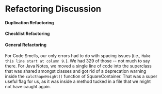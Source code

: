 Refactoring Discussion
===

#### Duplication Refactoring

#### Checklist Refactoring

#### General Refactoring
For Code Smells, our only errors had to do with spacing issues (i.e., `Make this line start at column 9.`). We had 329 of those -- not much to say there. For Java Notes, we moved a single line of code into the superclass that was shared amongst classes and got rid of a deprecation warning inside the `calcShapeHeight()` function of SquareContainer. That was a super useful flag for us, as it was inside a method tucked in a file that we might not have caught again.  